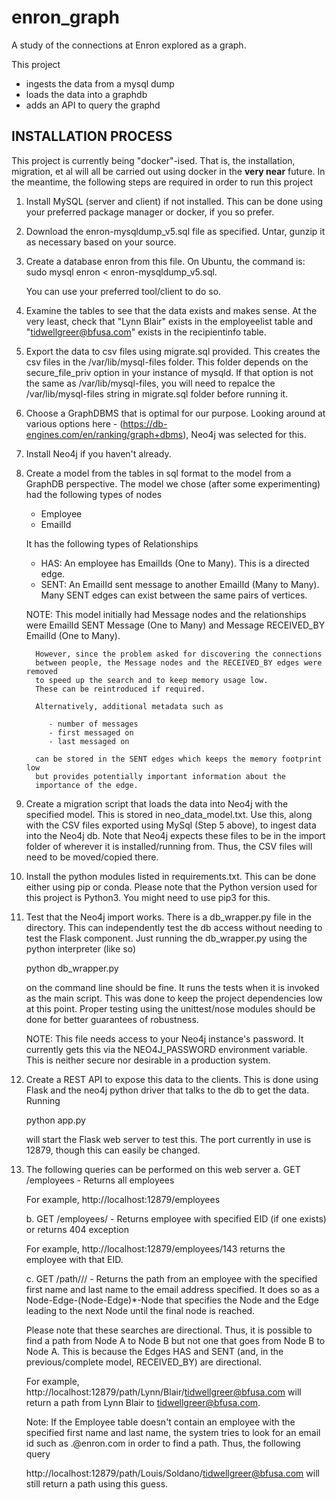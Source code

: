 # enron_graph
A study of the connections at Enron explored as a graph.

This project

- ingests the data from a mysql dump
- loads the data into a graphdb
- adds an API to query the graphd


INSTALLATION PROCESS
-------------------

This project is currently being "docker"-ised. That is, the installation, migration,
et al will all be carried out using docker in the **very near** future. In the meantime,
the following steps are required in order to run this project

1. Install MySQL (server and client) if not installed. This can be done using 
   your preferred package manager or docker, if you so prefer.

2. Download the enron-mysqldump_v5.sql file as specified.
   Untar, gunzip it as necessary based on your source.

3. Create a database enron from this file. 
   On Ubuntu, the command is: sudo mysql enron < enron-mysqldump_v5.sql. 

   You can use your preferred tool/client to do so.

4. Examine the tables to see that the data exists and makes sense. 
   At the very least, check that "Lynn Blair" exists in the employeelist table 
   and "tidwellgreer@bfusa.com" exists in the recipientinfo table.

5. Export the data to csv files using migrate.sql provided. This creates the 
    csv files in the /var/lib/mysql-files folder. This folder depends on the 
   secure_file_priv option in your instance of mysqld. If that option is not the 
   same as /var/lib/mysql-files, you will need to repalce the /var/lib/mysql-files 
   string in migrate.sql folder before running it.

6. Choose a GraphDBMS that is optimal for our purpose. Looking around at various
   options here - (https://db-engines.com/en/ranking/graph+dbms), Neo4j was 
   selected for this.

7. Install Neo4j if you haven't already.

8. Create a model from the tables in sql format to the model from a GraphDB 
   perspective. The model we chose (after some experimenting) had the 
   following types of nodes

   - Employee
   - EmailId

   It has the following types of Relationships

   - HAS:    An employee has EmailIds (One to Many). This is a directed edge.
   - SENT:   An EmailId sent message to another EmailId (Many to Many). 
             Many SENT edges can exist between the same pairs of vertices. 

   NOTE: This model initially had Message nodes and the relationships 
         were 
               EmailId SENT Message (One to Many) and 
               Message RECEIVED_BY EmailId (One to Many). 

         However, since the problem asked for discovering the connections 
         between people, the Message nodes and the RECEIVED_BY edges were removed
         to speed up the search and to keep memory usage low.
         These can be reintroduced if required. 

         Alternatively, additional metadata such as 

            - number of messages
            - first messaged on
            - last messaged on

         can be stored in the SENT edges which keeps the memory footprint low
         but provides potentially important information about the 
         importance of the edge.

9. Create a migration script that loads the data into Neo4j with the specified model.
   This is stored in neo_data_model.txt. Use this, along with the CSV files exported 
   using MySql (Step 5 above), to ingest data into the Neo4j db. Note that Neo4j 
   expects these files to be in the import folder of wherever it is installed/running from.
   Thus, the CSV files will need to be moved/copied there.

10. Install the python modules listed in requirements.txt. This can be done either
    using pip or conda. Please note that the Python version used for this project
    is Python3. You might need to use pip3 for this.

11. Test that the Neo4j import works. There is a db_wrapper.py file in the directory. 
    This can independently test the db access without needing to test the Flask component. 
    Just running the db_wrapper.py using the python interpreter (like so)

    python db_wrapper.py

    on the command line should be fine. It runs the tests when it is invoked as the main script. 
    This was done to keep the project dependencies low at this point. Proper testing using the 
    unittest/nose modules should be done for better guarantees of robustness.

    NOTE: This file needs access to your Neo4j instance's password. It currently gets this via 
    the NEO4J_PASSWORD environment variable. This is neither secure nor desirable in a 
    production system.

12. Create a REST API to expose this data to the clients. This is done using Flask and the neo4j
    python driver that talks to the db to get the data. Running 

    python app.py  

    will start the Flask web server to test this. The port currently in use is 12879, though 
    this can easily be changed.

13. The following queries can be performed on this web server
    a. GET /employees     - Returns all employees
   
    For example, http://localhost:12879/employees
   

    b. GET /employees/<id> - Returns employee with specified EID (if one exists) or returns 404 exception

    For example, http://localhost:12879/employees/143 returns the employee with that EID.
   

    c. GET /path/<firstName>/<lastName>/<emailId> - Returns the path from an employee 
       with the specified first name and last name to the email address specified. It does 
       so as a Node-Edge-(Node-Edge)*-Node that specifies the Node and the Edge leading to the next 
       Node until the final node is reached. 

       Please note that these searches are directional. Thus, it is possible to find a path from Node A to 
       Node B but not one that goes from Node B to Node A. This is because the Edges HAS and SENT (and, in
       the previous/complete model, RECEIVED_BY) are directional.

    For example, http://localhost:12879/path/Lynn/Blair/tidwellgreer@bfusa.com will return a path from 
    Lynn Blair to tidwellgreer@bfusa.com.

    Note: If the Employee table doesn't contain an employee with the specified first name and last name,
    the system tries to look for an email id such as <firstName>.<lastName>@enron.com in order to find a 
    path. Thus, the following query
   
    http://localhost:12879/path/Louis/Soldano/tidwellgreer@bfusa.com will still return a path using this guess.

